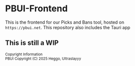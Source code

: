 # PBUI-Frontend
This is the frontend for our Picks and Bans tool, hosted on `https://pbui.net`. This repository also includes the Tauri app

## This is still a WIP

<sup>Copyright Information</sup> \
<sup>PBUI  Copyright (C) 2025 Heggo, Ultraslayyy</sup>
